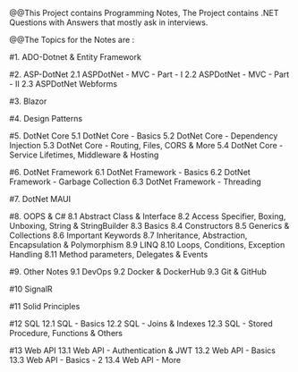 @@This Project contains Programming Notes, The Project contains .NET Questions with Answers that mostly ask in interviews.


@@The Topics for the Notes are :

#1. ADO-Dotnet & Entity Framework

#2. ASP-DotNet
2.1 ASPDotNet - MVC - Part - I
2.2 ASPDotNet - MVC  - Part - II
2.3 ASPDotNet Webforms

#3. Blazor

#4. Design Patterns

#5. DotNet Core
5.1 DotNet Core - Basics
5.2 DotNet Core - Dependency Injection
5.3 DotNet Core - Routing, Files, CORS & More
5.4 DotNet Core - Service Lifetimes, Middleware & Hosting

#6. DotNet Framework
6.1 DotNet Framework - Basics
6.2 DotNet Framework - Garbage Collection
6.3 DotNet Framework - Threading

#7. DotNet MAUI

#8. OOPS & C#
8.1 Abstract Class & Interface
8.2 Access Specifier, Boxing, Unboxing, String & StringBuilder
8.3 Basics
8.4 Constructors
8.5 Generics & Collections
8.6 Important Keywords
8.7 Inheritance, Abstraction, Encapsulation & Polymorphism
8.9 LINQ
8.10 Loops, Conditions, Exception Handling
8.11 Method parameters, Delegates & Events

#9. Other Notes
9.1 DevOps
9.2 Docker & DockerHub
9.3 Git & GitHub

#10 SignalR

#11 Solid Principles

#12 SQL
12.1 SQL - Basics
12.2 SQL - Joins & Indexes
12.3 SQL - Stored Procedure, Functions & Others

#13 Web API
13.1 Web API - Authentication & JWT
13.2 Web API - Basics
13.3 Web API - Basics - 2
13.4 Web API - More